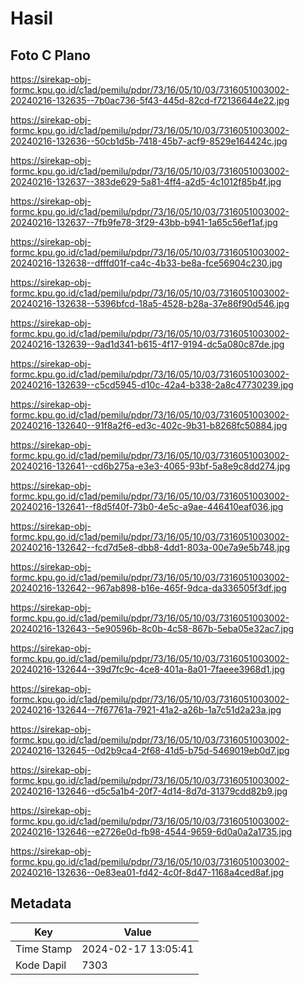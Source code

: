 # Hasil

## Foto C Plano

https://sirekap-obj-formc.kpu.go.id/c1ad/pemilu/pdpr/73/16/05/10/03/7316051003002-20240216-132635--7b0ac736-5f43-445d-82cd-f72136644e22.jpg

https://sirekap-obj-formc.kpu.go.id/c1ad/pemilu/pdpr/73/16/05/10/03/7316051003002-20240216-132636--50cb1d5b-7418-45b7-acf9-8529e164424c.jpg

https://sirekap-obj-formc.kpu.go.id/c1ad/pemilu/pdpr/73/16/05/10/03/7316051003002-20240216-132637--383de629-5a81-4ff4-a2d5-4c1012f85b4f.jpg

https://sirekap-obj-formc.kpu.go.id/c1ad/pemilu/pdpr/73/16/05/10/03/7316051003002-20240216-132637--7fb9fe78-3f29-43bb-b941-1a65c56ef1af.jpg

https://sirekap-obj-formc.kpu.go.id/c1ad/pemilu/pdpr/73/16/05/10/03/7316051003002-20240216-132638--dfffd01f-ca4c-4b33-be8a-fce56904c230.jpg

https://sirekap-obj-formc.kpu.go.id/c1ad/pemilu/pdpr/73/16/05/10/03/7316051003002-20240216-132638--5396bfcd-18a5-4528-b28a-37e86f90d546.jpg

https://sirekap-obj-formc.kpu.go.id/c1ad/pemilu/pdpr/73/16/05/10/03/7316051003002-20240216-132639--9ad1d341-b615-4f17-9194-dc5a080c87de.jpg

https://sirekap-obj-formc.kpu.go.id/c1ad/pemilu/pdpr/73/16/05/10/03/7316051003002-20240216-132639--c5cd5945-d10c-42a4-b338-2a8c47730239.jpg

https://sirekap-obj-formc.kpu.go.id/c1ad/pemilu/pdpr/73/16/05/10/03/7316051003002-20240216-132640--91f8a2f6-ed3c-402c-9b31-b8268fc50884.jpg

https://sirekap-obj-formc.kpu.go.id/c1ad/pemilu/pdpr/73/16/05/10/03/7316051003002-20240216-132641--cd6b275a-e3e3-4065-93bf-5a8e9c8dd274.jpg

https://sirekap-obj-formc.kpu.go.id/c1ad/pemilu/pdpr/73/16/05/10/03/7316051003002-20240216-132641--f8d5f40f-73b0-4e5c-a9ae-446410eaf036.jpg

https://sirekap-obj-formc.kpu.go.id/c1ad/pemilu/pdpr/73/16/05/10/03/7316051003002-20240216-132642--fcd7d5e8-dbb8-4dd1-803a-00e7a9e5b748.jpg

https://sirekap-obj-formc.kpu.go.id/c1ad/pemilu/pdpr/73/16/05/10/03/7316051003002-20240216-132642--967ab898-b16e-465f-9dca-da336505f3df.jpg

https://sirekap-obj-formc.kpu.go.id/c1ad/pemilu/pdpr/73/16/05/10/03/7316051003002-20240216-132643--5e90596b-8c0b-4c58-867b-5eba05e32ac7.jpg

https://sirekap-obj-formc.kpu.go.id/c1ad/pemilu/pdpr/73/16/05/10/03/7316051003002-20240216-132644--39d7fc9c-4ce8-401a-8a01-7faeee3968d1.jpg

https://sirekap-obj-formc.kpu.go.id/c1ad/pemilu/pdpr/73/16/05/10/03/7316051003002-20240216-132644--7f67761a-7921-41a2-a26b-1a7c51d2a23a.jpg

https://sirekap-obj-formc.kpu.go.id/c1ad/pemilu/pdpr/73/16/05/10/03/7316051003002-20240216-132645--0d2b9ca4-2f68-41d5-b75d-5469019eb0d7.jpg

https://sirekap-obj-formc.kpu.go.id/c1ad/pemilu/pdpr/73/16/05/10/03/7316051003002-20240216-132646--d5c5a1b4-20f7-4d14-8d7d-31379cdd82b9.jpg

https://sirekap-obj-formc.kpu.go.id/c1ad/pemilu/pdpr/73/16/05/10/03/7316051003002-20240216-132646--e2726e0d-fb98-4544-9659-6d0a0a2a1735.jpg

https://sirekap-obj-formc.kpu.go.id/c1ad/pemilu/pdpr/73/16/05/10/03/7316051003002-20240216-132636--0e83ea01-fd42-4c0f-8d47-1168a4ced8af.jpg


## Metadata

| Key        | Value               |
| ---------- | ------------------- |
| Time Stamp | 2024-02-17 13:05:41 |
| Kode Dapil | 7303                |



